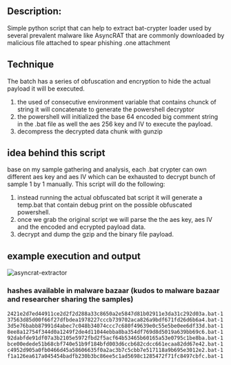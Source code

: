 ## Description:
Simple python script that can help to extract bat-crypter loader used by several prevalent malware like AsyncRAT that are commonly downloaded by malicious file attached to
spear phishing .one attachment

## Technique
The batch has a series of obfuscation and encryption to hide the actual payload it will be executed.
1. the used of consecutive environment variable that contains chunck of string it will concatenate to generate the powershell decryptor
2. the powershell will initialized the base 64 encoded big comment string in the .bat file as well the aes 256 key and IV to execute the payload.
3. decompress the decrypted data chunk with gunzip

## idea behind this script
base on my sample gathering and analysis, each .bat crypter can own different aes key and aes IV which can be exhausted to decrypt bunch of sample 1 by 1 manually.
This script will do the following:
1. instead running the actual obfuscated bat script it will generate a temp.bat that contain debug print on the possible obfuscated powershell.
2. once we grab the original script we will parse the the aes key, aes IV and the encoded and ecrypted payload data.
3. decrypt and dump the gzip and the binary file payload.


## example execution and output


![asyncrat-extractor](https://user-images.githubusercontent.com/26181693/214108199-b12c8e56-609f-418d-a81f-3ff5595065dd.png)


### hashes available in malware bazaar (kudos to malware bazaar and researcher sharing the samples)
```
2421e2d7ed44911ce2d2f2d288a33c8650a2e5847d81b02911e3da31c292d03a.bat-1
37563d85d00f66f27dfbdea1978227cccb739702aca826a9bdf671fd26d6b6a4.bat-1
3d5e76babb87991d4abec7c048b34074ccc7c680f49639e0c55e5be0ee6df33d.bat-1
8ee8a12754f344d0a1249f2de4d11044ebba8ba354df769d8d5019a639bb69c6.bat-1
92dabfde91df07a3b2105e5972fbd2f5acf64b53465b60165a53e0795c1be8ba.bat-1
bce00edede51b68cbf740e51b9f184bfd003d6ccb682cdcc661ecaa82dd67e42.bat-1
c4952d905a0fb0466d45a58606635f0a2ac3b7c5cbb7e517118a9b695e3012e2.bat-1
f1a126ea617a045454badfb230b3bc86ee5c1ad5698c1285472f71fc8497cbfc.bat-1
```
